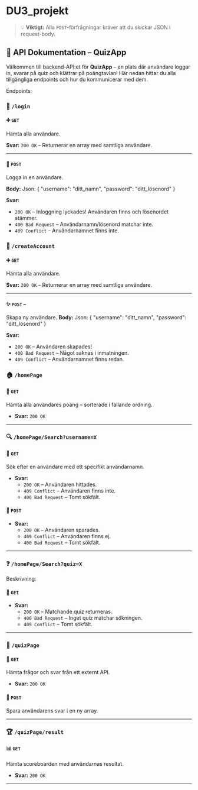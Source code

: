 # DU3_projekt

> 💡 **Viktigt:** Alla `POST`-förfrågningar kräver att du skickar JSON i request-body.

## 🧠 API Dokumentation – QuizApp

Välkommen till backend-API:et för **QuizApp** – en plats där användare loggar in, svarar på quiz och klättrar på poängtavlan! Här nedan hittar du alla tillgängliga endpoints och hur du kommunicerar med dem.


Endpoints:

### 🔐 `/login`

#### ➕ `GET`

Hämta alla användare.

**Svar:** `200 OK` – Returnerar en array med samtliga användare.

---

#### 🔑 `POST`

Logga in en användare.

**Body:**
Json:
{
"username": "ditt_namn",
"password": "ditt_lösenord"
}

**Svar:**

- `200 OK` – Inloggning lyckades! Användaren finns och lösenordet stämmer.
- `400 Bad Request` – Användarnamn/lösenord matchar inte.
- `409 Conflict` – Användarnamnet finns inte.

### 🔐 `/createAccount`

#### ➕ `GET`

Hämta alla användare.

**Svar:** `200 OK` – Returnerar en array med samtliga användare.

---

#### ✨ `POST` –

Skapa ny användare.
**Body:**
Json:
{
"username": "ditt_namn",
"password": "ditt_lösenord"
}

**Svar:**

- `200 OK` – Användaren skapades!
- `400 Bad Request` – Något saknas i inmatningen.
- `409 Conflict` – Användarnamnet finns redan.

### 🏠 `/homePage`

#### 🧾 `GET`

Hämta alla användares poäng – sorterade i fallande ordning.

- **Svar:** `200 OK`

---

### 🔍 `/homePage/Search?username=X`

#### 🔎 `GET`

Sök efter en användare med ett specifikt användarnamn.

- **Svar:**
  - `200 OK` – Användaren hittades.
  - `409 Conflict` – Användaren finns inte.
  - `400 Bad Request` – Tomt sökfält.

#### 💾 `POST`

- **Svar:**
  - `200 OK` – Användaren sparades.
  - `409 Conflict` – Användaren finns ej.
  - `400 Bad Request` – Tomt sökfält.

---

### ❓ `/homePage/Search?quiz=X`

Beskrivning:

#### 🧠 `GET`

- **Svar:**
  - `200 OK` – Matchande quiz returneras.
  - `400 Bad Request` – Inget quiz matchar sökningen.
  - `409 Conflict` – Tomt sökfält.

---

### 📄 `/quizPage`

#### 🔄 `GET`

Hämta frågor och svar från ett externt API.

- **Svar:** `200 OK`

#### 📝 `POST`

Spara användarens svar i en ny array.

---

### 🏆 `/quizPage/result`

#### 📊 `GET`

Hämta scoreboarden med användarnas resultat.

- **Svar:** `200 OK`

---
